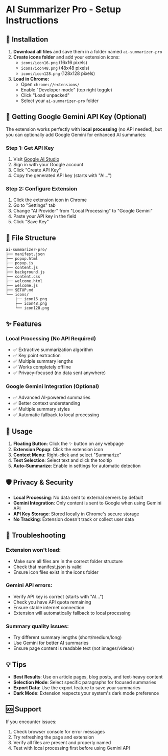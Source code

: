 # AI Summarizer Pro - Setup Instructions

## 🚀 Installation

1. **Download all files** and save them in a folder named `ai-summarizer-pro`
2. **Create icons folder** and add your extension icons:
   - `icons/icon16.png` (16x16 pixels)
   - `icons/icon48.png` (48x48 pixels)  
   - `icons/icon128.png` (128x128 pixels)
3. **Load in Chrome:**
   - Open `chrome://extensions/`
   - Enable "Developer mode" (top right toggle)
   - Click "Load unpacked"
   - Select your `ai-summarizer-pro` folder

## 🔑 Getting Google Gemini API Key (Optional)

The extension works perfectly with **local processing** (no API needed), but you can optionally add Google Gemini for enhanced AI summaries:

### Step 1: Get API Key
1. Visit [Google AI Studio](https://makersuite.google.com/app/apikey)
2. Sign in with your Google account
3. Click "Create API Key"
4. Copy the generated API key (starts with "AI...")

### Step 2: Configure Extension
1. Click the extension icon in Chrome
2. Go to "Settings" tab
3. Change "AI Provider" from "Local Processing" to "Google Gemini"
4. Paste your API key in the field
5. Click "Save Key"

## 📁 File Structure
```
ai-summarizer-pro/
├── manifest.json
├── popup.html
├── popup.js
├── content.js
├── background.js
├── content.css
├── welcome.html
├── welcome.js
├── SETUP.md
└── icons/
    ├── icon16.png
    ├── icon48.png
    └── icon128.png
```

## ✨ Features

### Local Processing (No API Required)
- ✅ Extractive summarization algorithm
- ✅ Key point extraction
- ✅ Multiple summary lengths
- ✅ Works completely offline
- ✅ Privacy-focused (no data sent anywhere)

### Google Gemini Integration (Optional)
- ✅ Advanced AI-powered summaries
- ✅ Better context understanding
- ✅ Multiple summary styles
- ✅ Automatic fallback to local processing

## 🎯 Usage

1. **Floating Button**: Click the ✨ button on any webpage
2. **Extension Popup**: Click the extension icon
3. **Context Menu**: Right-click and select "Summarize"
4. **Text Selection**: Select text and click the tooltip
5. **Auto-Summarize**: Enable in settings for automatic detection

## 🛡️ Privacy & Security

- **Local Processing**: No data sent to external servers by default
- **Gemini Integration**: Only content is sent to Google when using Gemini API
- **API Key Storage**: Stored locally in Chrome's secure storage
- **No Tracking**: Extension doesn't track or collect user data

## 🔧 Troubleshooting

### Extension won't load:
- Make sure all files are in the correct folder structure
- Check that manifest.json is valid
- Ensure icon files exist in the icons folder

### Gemini API errors:
- Verify API key is correct (starts with "AI...")
- Check you have API quota remaining
- Ensure stable internet connection
- Extension will automatically fallback to local processing

### Summary quality issues:
- Try different summary lengths (short/medium/long)
- Use Gemini for better AI summaries
- Ensure page content is readable text (not images/videos)

## 💡 Tips

- **Best Results**: Use on article pages, blog posts, and text-heavy content
- **Selection Mode**: Select specific paragraphs for focused summaries
- **Export Data**: Use the export feature to save your summaries
- **Dark Mode**: Extension respects your system's dark mode preference

## 🆘 Support

If you encounter issues:
1. Check browser console for error messages
2. Try refreshing the page and extension
3. Verify all files are present and properly named
4. Test with local processing first before using Gemini API